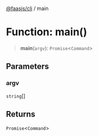 [@faasjs/cli](../README.md) / main

# Function: main()

> **main**(`argv`): `Promise`\<`Command`\>

## Parameters

### argv

`string`[]

## Returns

`Promise`\<`Command`\>
